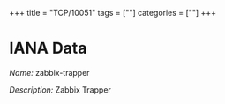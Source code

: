 +++
title = "TCP/10051"
tags = [""]
categories = [""]
+++

# IANA Data

_Name:_ zabbix-trapper

_Description:_ Zabbix Trapper

